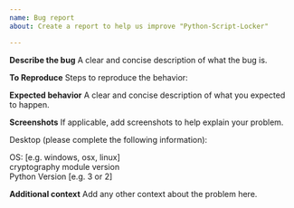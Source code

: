 ```yaml
---
name: Bug report
about: Create a report to help us improve "Python-Script-Locker"

---
```


**Describe the bug**
A clear and concise description of what the bug is.

**To Reproduce**
Steps to reproduce the behavior:

**Expected behavior**
A clear and concise description of what you expected to happen.

**Screenshots**
If applicable, add screenshots to help explain your problem.

Desktop (please complete the following information):

OS: [e.g. windows, osx, linux]  
cryptography module version  
Python Version [e.g. 3 or 2]  

**Additional context**
Add any other context about the problem here.
